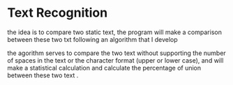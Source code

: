 
# Text Recognition


the idea is to compare two static text, the program will make a comparison between these two txt following an algorithm that I develop

the agorithm serves to compare the two text without supporting the number of spaces in the text or the character format (upper or lower case), and will make a statistical calculation and calculate the percentage of union between these two text .

